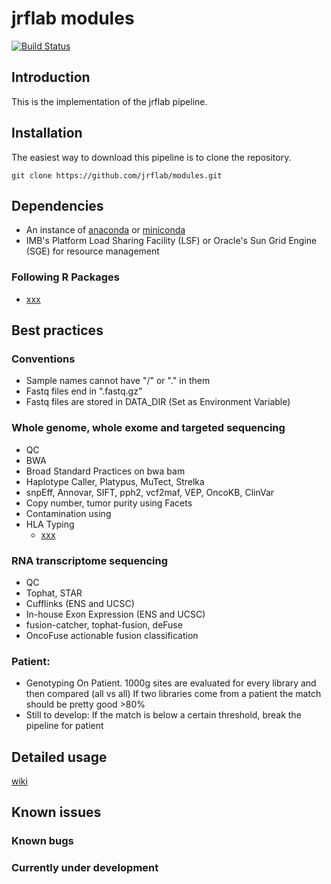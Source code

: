 # jrflab modules
[![Build Status](https://travis-ci.org/cBioPortal/cbioportal.svg?branch=master)](https://travis-ci.org/jrflab/modules)

## Introduction
This is the implementation of the jrflab pipeline.

## Installation
The easiest way to download this pipeline is to clone the repository.

```
git clone https://github.com/jrflab/modules.git
```

## Dependencies
- An instance of [anaconda](https://www.anaconda.com) or [miniconda](https://conda.io/en/latest/miniconda.html)
- IMB's Platform Load Sharing Facility (LSF) or Oracle's Sun Grid Engine (SGE) for resource management

### Following R Packages
- [xxx](https://)

## Best practices
	
### Conventions
- Sample names cannot have "/" or "." in them
- Fastq files end in ".fastq.gz"
- Fastq files are stored in DATA_DIR (Set as Environment Variable) 

### Whole genome, whole exome and targeted sequencing
- QC
- BWA
- Broad Standard Practices on bwa bam  
- Haplotype Caller, Platypus, MuTect, Strelka
- snpEff, Annovar, SIFT, pph2, vcf2maf, VEP, OncoKB, ClinVar
- Copy number, tumor purity using Facets
- Contamination using 
- HLA Typing
	* [xxx](http://)

### RNA transcriptome sequencing
- QC
- Tophat, STAR
- Cufflinks (ENS and UCSC)
- In-house Exon Expression (ENS and UCSC)
- fusion-catcher, tophat-fusion, deFuse
- OncoFuse actionable fusion classification

### Patient:
- Genotyping On Patient. 
	1000g sites are evaluated for every library and then compared (all vs all)
	If two libraries come from a patient the match should be pretty good >80%
- Still to develop:
	If the match is below a certain threshold, break the pipeline for patient

## Detailed usage
[wiki](https://github.com/jrflab/modules/wiki)

## Known issues

### Known bugs

### Currently under development
